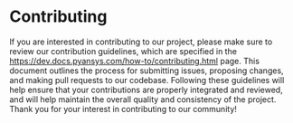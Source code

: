 # Contributing

If you are interested in contributing to our project, please make sure to review
our contribution guidelines, which are specified in the
https://dev.docs.pyansys.com/how-to/contributing.html page. This document
outlines the process for submitting issues, proposing changes, and making pull
requests to our codebase. Following these guidelines will help ensure that your
contributions are properly integrated and reviewed, and will help maintain the
overall quality and consistency of the project. Thank you for your interest in
contributing to our community!
